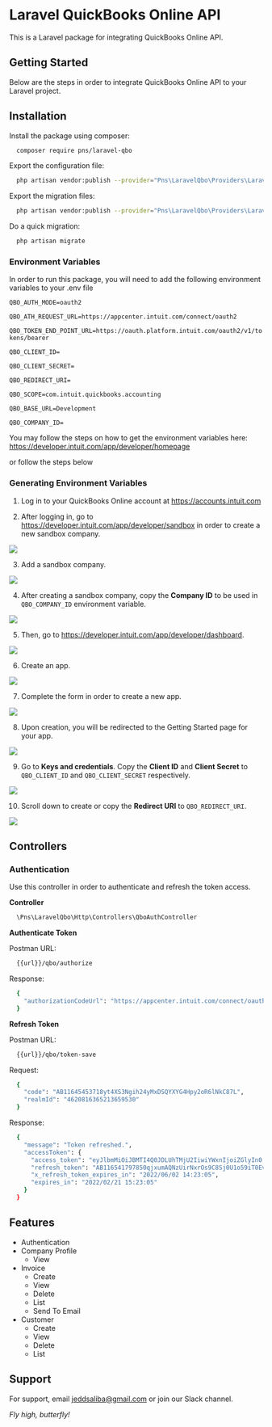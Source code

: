 
# Laravel QuickBooks Online API
This is a Laravel package for integrating QuickBooks Online API.
## Getting Started
Below are the steps in order to integrate QuickBooks Online API to your Laravel project.
## Installation
Install the package using composer:

```bash
  composer require pns/laravel-qbo
```

Export the configuration file:

```bash
  php artisan vendor:publish --provider="Pns\LaravelQbo\Providers\LaravelQboServiceProvider" --tag="config"
```

Export the migration files:

```bash
  php artisan vendor:publish --provider="Pns\LaravelQbo\Providers\LaravelQboServiceProvider" --tag="migrations"
```

Do a quick migration:

```bash
  php artisan migrate
```

### Environment Variables
In order to run this package, you will need to add the following environment variables to your .env file

`QBO_AUTH_MODE=oauth2`

`QBO_ATH_REQUEST_URL=https://appcenter.intuit.com/connect/oauth2`

`QBO_TOKEN_END_POINT_URL=https://oauth.platform.intuit.com/oauth2/v1/tokens/bearer`

`QBO_CLIENT_ID=`

`QBO_CLIENT_SECRET=`

`QBO_REDIRECT_URI=`

`QBO_SCOPE=com.intuit.quickbooks.accounting`

`QBO_BASE_URL=Development`

`QBO_COMPANY_ID=`

You may follow the steps on how to get the environment variables here:
https://developer.intuit.com/app/developer/homepage

or follow the steps below

### Generating Environment Variables
1. Log in to your QuickBooks Online account at https://accounts.intuit.com

2. After logging in, go to https://developer.intuit.com/app/developer/sandbox in order to create a new sandbox company.

<img src="https://raw.github.com/jeddsaliba/laravel-qbo/master/src/assets/installation/step-1.JPG?sanitize=true"/>

3. Add a sandbox company.

<img src="https://raw.github.com/jeddsaliba/laravel-qbo/master/src/assets/installation/step-2.JPG?sanitize=true"/>

4. After creating a sandbox company, copy the **Company ID** to be used in `QBO_COMPANY_ID` environment variable.

<img src="https://raw.github.com/jeddsaliba/laravel-qbo/master/src/assets/installation/step-3.JPG?sanitize=true"/>

5. Then, go to https://developer.intuit.com/app/developer/dashboard.

<img src="https://raw.github.com/jeddsaliba/laravel-qbo/master/src/assets/installation/step-4.JPG?sanitize=true"/>

6. Create an app.

<img src="https://raw.github.com/jeddsaliba/laravel-qbo/master/src/assets/installation/step-5.JPG?sanitize=true"/>

7. Complete the form in order to create a new app.

<img src="https://raw.github.com/jeddsaliba/laravel-qbo/master/src/assets/installation/step-6.JPG?sanitize=true"/>

8. Upon creation, you will be redirected to the Getting Started page for your app.

<img src="https://raw.github.com/jeddsaliba/laravel-qbo/master/src/assets/installation/step-7.JPG?sanitize=true"/>

9. Go to **Keys and credentials**. Copy the **Client ID** and **Client Secret** to `QBO_CLIENT_ID` and `QBO_CLIENT_SECRET` respectively.

<img src="https://raw.github.com/jeddsaliba/laravel-qbo/master/src/assets/installation/step-8.JPG?sanitize=true"/>

10. Scroll down to create or copy the **Redirect URI** to `QBO_REDIRECT_URI`.

<img src="https://raw.github.com/jeddsaliba/laravel-qbo/master/src/assets/installation/step-9.JPG?sanitize=true"/>


## Controllers

### Authentication

Use this controller in order to authenticate and refresh the token access.

**Controller**

```bash
  \Pns\LaravelQbo\Http\Controllers\QboAuthController
```

**Authenticate Token**

Postman URL:

```bash
  {{url}}/qbo/authorize
```

Response:

```bash
  {
    "authorizationCodeUrl": "https://appcenter.intuit.com/connect/oauth2?client_id=ABEP4t682b0kTjxo8G6yuJGftr506G6oZ5DsOMP0b2MbSHdWP2&scope=com.intuit.quickbooks.accounting&redirect_uri=https%3A%2F%2Fdeveloper.intuit.com%2Fv2%2FOAuth2Playground%2FRedirectUrl&response_type=code&state=DATTK"
  }
```

**Refresh Token**

Postman URL:

```bash
  {{url}}/qbo/token-save
```

Request:

```bash
  {
    "code": "AB11645453718yt4XS3Ngih24yMxDSQYXYG4Hpy2oR6lNkC87L",
    "realmId": "4620816365213659530" 
  }
```

Response:

```bash
  {
    "message": "Token refreshed.",
    "accessToken": {
      "access_token": "eyJlbmMiOiJBMTI4Q0JDLUhTMjU2IiwiYWxnIjoiZGlyIn0..GpEotUwWZJnVEbrOGYSLcg.AdIOfTVbSs73d8-b0wgmFnbgIPbrUKWoIW6_9FJQ27lKWO5xXy5VykvAyUEd_PUpBLhpXfhnnXMkvO_75YecvducgHCHlFy9NdBGfy1WCpkZ8OZQTKIdC1Up4FrsPurK7eAqY8y1-eJNcgARK4TyLtwy14dWeIvZXe3v3uHFtsSz5BsiGj8mC1o9MoKdvFep6BgOtBeZu_nacr7qcPlTXAztWNLLExhZtzSlJqMMMcjErHJ0SOpCZfauba_KrzCT5m0GBmyHvT-maV4EbseiK_hjhdegh0T1kkznxZK92j3tPfqCeAGL3IxJQT2iJlpgyGmTTotX2Mnoz6OPPykxN-8SRh8itzOdqPquQ-P4eqXI-XtnIiHzWBhyi-jvTAfGWuTYx5ohKOQKGvOiyDV4xbqkYw-XNbwsGLtF9EUY-Z8HWk6waj5g07O_-WxOY8lOlhJ4u7lkMaCLm6KMSHLNhfwRykp81wlxac80IQF8_InBseH1jVfShP89WMgYdGzuoy-8hY9jXwBgDudVm5uoqhQiIMaLbZQ1_V1XuHs9-1pBsLtq4KjoabTCJ3lma_cv-wff0plsXDaQFih-StmyWWvBZYRzRPvWbloTsGDEt8WxIANUd2AWZhZFwfJIxkgTpfLnDEySg2QyV-LoNjFU_FAYulFGn1-V6b7JBBYTEJkZXssVGRcy62zGzw_K0Y5DlJUnesbShcAA9rwrA7L430DPi_yYLm472-OKWjhM9OaeR2f6QcrsUxuhj96XcwQd.CynAG529fBQbeDV7OY7WRw",
      "refresh_token": "AB116541797850qjxumAQNzUirNxrOs9C8Sj0U1o59iT0Ev2o2",
      "x_refresh_token_expires_in": "2022/06/02 14:23:05",
      "expires_in": "2022/02/21 15:23:05"
    }
  }
```

## Features

- Authentication
- Company Profile
    * View
- Invoice
    * Create
    * View
    * Delete
    * List
    * Send To Email
- Customer
    * Create
    * View
    * Delete
    * List
## Support
For support, email jeddsaliba@gmail.com or join our Slack channel.

*Fly high, butterfly! <img src="https://raw.github.com/jeddsaliba/laravel-qbo/master/src/assets/icons/butterfly.svg?sanitize=true" height="14">*